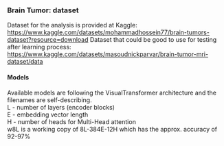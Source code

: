 ### Brain Tumor: dataset
Dataset for the analysis is provided at Kaggle: 
https://www.kaggle.com/datasets/mohammadhossein77/brain-tumors-dataset?resource=download
Dataset that could be good to use for testing after learning process:
https://www.kaggle.com/datasets/masoudnickparvar/brain-tumor-mri-dataset/data


#### Models
Available models are following the VisualTransformer architecture and the filenames are self-describing.<br>
L - number of layers (encoder blocks)<br>
E - embedding vector length<br>
H - number of heads for Multi-Head attention<br>
w8L is a working copy of 8L-384E-12H which has the approx. accuracy of 92-97%


